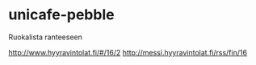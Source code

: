 # unicafe-pebble
Ruokalista ranteeseen

http://www.hyyravintolat.fi/#/16/2
http://messi.hyyravintolat.fi/rss/fin/16
